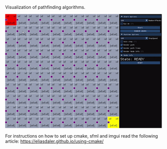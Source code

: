 Visualization of pathfinding algorithms.  

![alt text](https://github.com/Alexej/Pathfinding/blob/main/images/demo1.gif "Demo 1")


For instructions on how to set up cmake, sfml and imgui read the following article:
https://eliasdaler.github.io/using-cmake/

